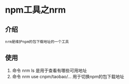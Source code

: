 # npm工具之nrm

## 介绍

    nrm是维护npm的包下载地址的一个工具

## 使用

1. 命令 nrm ls 是用于查看有哪些可用地址
2. 命令 nrm use cnpm/taobao/... 用于切换npm的包下载地址

